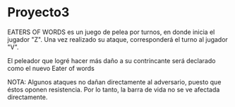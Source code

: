 # Proyecto3

EATERS OF WORDS es un juego de pelea por turnos, en donde inicia el jugador "Z". Una vez realizado su ataque, corresponderá el turno al jugador "V".

El peleador que logré hacer más daño a su contrincante será declarado como el nuevo Eater of words

NOTA: Algunos ataques no dañan directamente al adversario, puesto que éstos oponen resistencia. Por lo tanto, la barra de vida no se ve afectada directamente.
